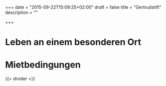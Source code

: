 +++
date = "2015-09-22T15:09:25+02:00"
draft = false
title = "Gertrudstift"
description = ""

+++

# Leben an einem besonderen Ort

# Mietbedingungen




{{< divider >}}
